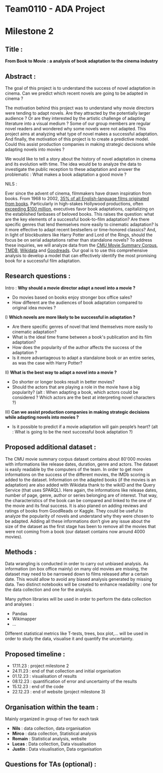 # Team0110 - ADA Project

# Milestone 2

## Title : 

**From Book to Movie : a analysis of book adaptation to the cinema industry**

## Abstract : 
The goal of this project is to understand the success of novel adaptation in cinema. Can we predict which recent novels are going to be adapted in cinema ? 

The motivation behind this project was to understand why movie directors were tending to adapt novels. Are they attracted by the potentially larger audience ? Or are they interested by the artistic challenge of adapting literature into a visual medium ?
Some of our group members are regular novel readers and wondered why some novels were not adapted. This project aims at analyzing what type of novel makes a successful adaptation.
And finally, the motivation of this project is to create a predictive model. Could this assist production companies in making strategic decisions while adapting novels into movies ?  

We would like to tell a story about the history of novel adaptation in cinema and its evolution with time. The idea would be to analyze the data to investigate the public reception to these adaptation and answer the problematic : What makes a book adaptation a good movie ?

NILS : 

Ever since the advent of cinema, filmmakers have drawn inspiration from books. From 1968 to 2002, [35% of all English-language films originated from books](https://www.frontier-economics.com/media/vyfd1iz3/publishings-contribution-to-the-wider-creative-industries.pdf). Particularly in high-stakes Hollywood productions, often [exceeding $100 million](https://www.statista.com/statistics/1389936/breakdown-production-budget-hollywood-movies-worldwide/#:~:text=Out%20of%20the%2089%20English,under%20ten%20million%20U.S.%20dollars), executives favor book adaptations, capitalizing on the established fanbases of beloved books. This raises the question: what are the key elements of a successful book-to-film adaptation? Are there specific genres that lend themselves more easily to cinematic adaptation? Is it more effective to adapt recent bestsellers or time-honored classics? And, in light of blockbusters like Harry Potter and Lord of the Rings, should the focus be on serial adaptations rather than standalone novels?
To address these inquiries, we will analyze data from the [CMU Movie Summary Corpus](http://www.cs.cmu.edu/~ark/personas/), [TMDB](https://www.themoviedb.org), [Wikidata](https://www.wikidata.org/wiki/Wikidata:Main_Page) and [Goodreads](https://www.kaggle.com/datasets/mdhamani/goodreads-books-100k). Our goal is to use this comprehensive analysis to develop a model that can effectively identify the most promising book for a successful film adaptation.

## Research questions :
Intro :  **Why should a movie director adapt a novel into a movie ?**


* Do movies based on books enjoy stronger box office sales?
* How different are the audiences of book adaptation compared to original idea movies ?


I) **Which novels are more likely to be successful in adaptation ?**


* Are there specific genres of novel that lend themselves more easily to cinematic adaptation? 
* What is the ideal time frame between a book's publication and its film adaptation? 
* How does the popularity of the author affects the success of the adaptation ?
* Is it more advantageous to adapt a standalone book or an entire series, as was the case with Harry Potter? 


II) **What is the best way to adapt a novel into a movie ?**


* Do shorter or longer books result in better movies? 
* Should the actors that are playing a role in the movie have a big popularity? (alt : When adapting a book, which actors could be considered ? Which actors are the best at interpreting novel characters ?)



III) **Can we assist production companies in making strategic decisions while adapting novels into movies ?**


* Is it possible to predict if a movie adaptation will gain people’s heart? (alt : What is going to be the next successful book adaptation ?)

## Proposed additional dataset :

The CMU movie summary corpus dataset contains about 80'000 movies with informations like release dates, duration, genre and actors. The dataset is easily readable by the computers of the team. In order to get more informations on the success of the different movies, the IMDb scoring is added to the dataset. Information on the adapted books (if the movies is an adaptation) are also added with Wikidata thank to the wikiID and the Query Service (that uses SPARQL). Here again, the informations like release dates, number of page, genre, author or series belonging are of interest. That way, the characteristics of the book can be compared and linked to the one of the movie and its final success. It is also planed on adding reviews and ratings of books from GoodReads or Kaggle. They could be useful to analyze the popularity of novels and understand why they were chosen to be adapted. Adding all these informations don’t give any issue about the size of the dataset as the first stage has been to remove all the movies that were not coming from a book (our dataset contains now around 4000 movies).

## Methods :

Data wrangling is conducted in order to carry out unbiased analysis. As information (on box office mainly) on many old movies are missing, the dataset may need to be narrowed down to films released after a certain date. This would allow to avoid any biased analysis generated by missing data.
Two distinct notebooks will be created to enhance readability : one for the data collection and one for the analysis.

Many python libraries will be used in order to perform the data collection and analyses :

* Pandas
* Wikimapper
* …

Different statistical metrics like T-tests, trees, box plot,… will be used  in order to study the data, visualise it and quantify the uncertainty.  


## Proposed timeline : 
* 17.11.23 : project milestone 2
* 24.11.23 : end of that collection and initial organisation
* 01.12.23 : visualisation of results
* 08.12.23 : quantification of error and uncertainty of the results
* 15.12.23 : end of the code
* 22.12.23 : end of website (project milestone 3)

## Organisation within the team :
Mainly organized in group of two for each task
* **Nils** : data collection, data organisation
* **Mirco** : data collection, Statistical analysis
* **Romain** : Statistical analysis, website
* **Lucas** : Data collection, Data visualisation 
* **Justin** : Data visualisation, Data organisation

## Questions for TAs (optional) :
